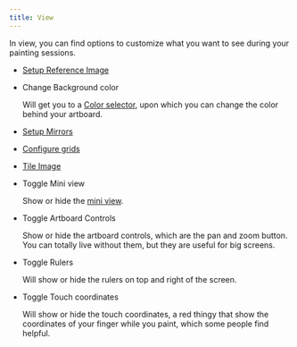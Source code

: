 ```yaml
---
title: View
---
```

In view, you can find options to customize what you want to see during your painting sessions.

+ [Setup Reference Image][references]
+ Change Background color

   Will get you to a [Color selector], upon which you can change the color behind your artboard.

+ [Setup Mirrors][mirrors]
+ [Configure grids][grids]
+ [Tile Image][tile]
+ Toggle Mini view

   Show or hide the [mini view].

+ Toggle Artboard Controls

   Show or hide the artboard controls, which are the pan and zoom button. You can totally live without them, but they are useful for big screens.

+ Toggle Rulers

   Will show or hide the rulers on top and right of the screen.

+ Toggle Touch coordinates

   Will show or hide the touch coordinates, a red thingy that show the coordinates of your finger while you paint, which some people find helpful.


[references]: ./references.md
[color selector]: ../../color-brush/selector/index.md
[mini view]: ../../miniview/index.md
[mirrors]: ./mirrors.md
[grids]: ./grids.md
[tile]: ./tile.md